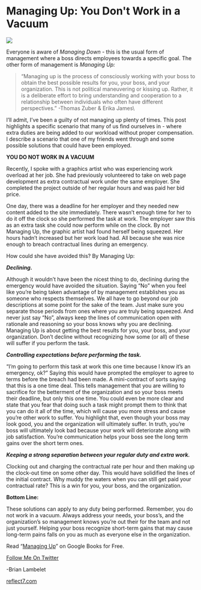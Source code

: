 <!--
id: 774339835
link: http://techneur.com/post/774339835/managing-up-you-dont-work-in-a-vacuum
slug: managing-up-you-dont-work-in-a-vacuum
date: Mon Jul 05 2010 17:42:13 GMT-0500 (CDT)
publish: 2010-07-05
tags: 
-->


Managing Up: You Don't Work in a Vacuum
=======================================

![](http://media.tumblr.com/tumblr_l53w1159JP1qzbc4f.jpg)

Everyone is aware of *Managing Down* - this is the usual form of
management where a boss directs employees towards a specific goal. The
other form of management is *Managing Up:*

> “Managing up is the process of consciously working with your boss to
> obtain the best possible results for you, your boss, and your
> organization. This is not political maneuvering or kissing up. Rather,
> it is a deliberate effort to bring understanding and cooperation to a
> relationship between individuals who often have different
> perspectives.” -Thomas Zuber & Erika James\

I’ll admit, I’ve been a guilty of not managing up plenty of times. This
post highlights a specific scenario that many of us find ourselves in -
where extra duties are being added to our workload without proper
compensation. I describe a scenario that one of my friends went through
and some possible solutions that could have been employed.

**YOU DO NOT WORK IN A VACUUM**

Recently, I spoke with a graphics artist who was experiencing work
overload at her job. She had previously volunteered to take on web page
development as extra contractual work under the same employer. She
completed the project outside of her regular hours and was paid her bid
price.

One day, there was a deadline for her employer and they needed new
content added to the site immediately. There wasn’t enough time for her
to do it off the clock so she performed the task at work. The employer
saw this as an extra task she could now perform while on the clock. By
not Managing Up, the graphic artist had found herself being squeezed.
Her hours hadn’t increased but her work load had. All because she was
nice enough to breach contractual lines during an emergency.

How could she have avoided this? By Managing Up:

***Declining*.**

Although it wouldn’t have been the nicest thing to do, declining during
the emergency would have avoided the situation. Saying “No” when you
feel like you’re being taken advantage of by management establishes you
as someone who respects themselves. We all have to go beyond our job
descriptions at some point for the sake of the team. Just make sure you
separate those periods from ones where you are truly being squeezed. And
never just say “No”, always keep the lines of communication open with
rationale and reasoning so your boss knows why you are declining.
Managing Up is about getting the best results for you, your boss, and
your organization. Don’t decline without recognizing how some (or all)
of these will suffer if you perform the task.

***Controlling expectations before performing the task.***

“I’m going to perform this task at work this one time because I know
it’s an emergency, ok?” Saying this would have prompted the employer to
agree to terms before the breach had been made. A mini-contract of sorts
saying that this is a one time deal. This tells management that you are
willing to sacrifice for the betterment of the organization and so your
boss meets their deadline, but only this one time. You could even be
more clear and state that you fear that doing such a task might prompt
them to think that you can do it all of the time, which will cause you
more stress and cause you’re other work to suffer. You highlight that,
even though your boss may look good, you and the organization will
ultimately suffer. In truth, you’re boss will ultimately look bad
because your work will deteriorate along with job satisfaction. You’re
communication helps your boss see the long term gains over the short
term ones.

***Keeping a strong separation between your regular duty and extra
work.***

Clocking out and charging the contractual rate per hour and then making
up the clock-out time on some other day. This would have solidified the
lines of the initial contract. Why muddy the waters when you can still
get paid your contractual rate? This is a win for you, your boss, and
the organization.

**Bottom Line:**

These solutions can apply to any duty being performed. Remember, you do
not work in a vacuum. Always address your needs, your boss’s, and the
organization’s so management knows you’re out their for the team and not
just yourself. Helping your boss recognize short-term gains that may
cause long-term pains falls on you as much as everyone else in the
organization.

Read “[Managing
Up](http://books.google.com/books?id=xHgUVrYsPvMC&dq=managing+up&printsec=frontcover&source=bn&hl=en&ei=5lIyTKj_N8GGnQeQ3-n6Aw&sa=X&oi=book_result&ct=result&resnum=4&ved=0CCIQ6AEwAw#v=onepage&q&f=false "Managing Up: The Book")”
on Google Books for Free.

[Follow Me On
Twitter](http://twitter.com/brianlambelet "Follow Brian Lambelet on Twitter")

-Brian Lambelet

[reflect7.com](http://reflect7.com "reflect7.com")

